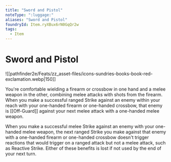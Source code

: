 ```yaml
---
title: "Sword and Pistol"
noteType: ":luggage:"
aliases: "Sword and Pistol"
foundryId: Item.ryXBux6rN0GqQr2w
tags:
  - Item
---
```


# Sword and Pistol
![[pathfinder2e/Feats/zz_asset-files/icons-sundries-books-book-red-exclamation.webp|150]]

You're comfortable wielding a firearm or crossbow in one hand and a melee weapon in the other, combining melee attacks with shots from the firearm. When you make a successful ranged Strike against an enemy within your reach with your one-handed firearm or one-handed crossbow, that enemy is [[Off-Guard]] against your next melee attack with a one-handed melee weapon.

When you make a successful melee Strike against an enemy with your one-handed melee weapon, the next ranged Strike you make against that enemy with a one-handed firearm or one-handed crossbow doesn't trigger reactions that would trigger on a ranged attack but not a melee attack, such as Reactive Strike. Either of these benefits is lost if not used by the end of your next turn.
